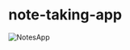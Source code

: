 # note-taking-app
![NotesApp](https://github.com/shobhit164/note-taking-app/assets/141612496/c078ea5c-e79c-4210-a109-090a1fce7e6f)

